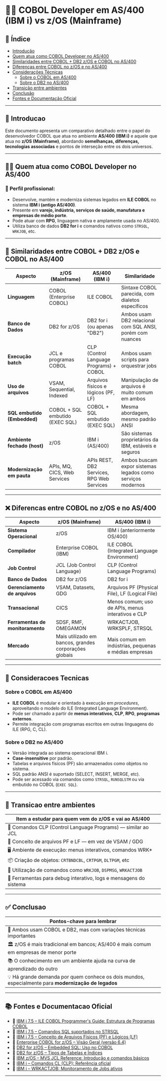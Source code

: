 # 👨‍💻 COBOL Developer em AS/400 (IBM i) vs z/OS (Mainframe)

## 📑 Índice

- [Introdução](#introducao)
- [Quem atua como COBOL Developer no AS/400](#quem-atua-como-cobol-developer-no-as400)
- [Similaridades entre COBOL + DB2 z/OS e COBOL no AS/400](#similaridades-entre-cobol--db2-zos-e-cobol-no-as400)
- [Diferenças entre COBOL no z/OS e no AS/400](#diferencas-entre-cobol-no-zos-e-no-as400)
- [Considerações Técnicas](#consideracoes-tecnicas)
  - [Sobre o COBOL em AS/400](#sobre-o-cobol-em-as400)
  - [Sobre o DB2 no AS/400](#sobre-o-db2-no-as400)
- [Transição entre ambientes](#transicao-entre-ambientes)
- [Conclusão](#conclusao)
- [Fontes e Documentação Oficial](#fontes-e-documentacao-oficial)

---

## 📌 Introducao

Este documento apresenta um comparativo detalhado entre o papel do desenvolvedor COBOL que atua no ambiente **AS/400 (IBM i)** e aquele que atua no **z/OS (Mainframe)**, abordando **semelhanças, diferenças, tecnologias associadas** e pontos de interseção entre os dois universos.

---

## 👨‍💻 Quem atua como COBOL Developer no AS/400

### 🎯 Perfil profissional:
- Desenvolve, mantém e moderniza sistemas legados em **ILE COBOL** no sistema **IBM i (antigo AS/400)**.
- Presente em **varejo, indústria, serviços de saúde, manufatura e empresas de médio porte**.
- Pode atuar com **RPG**, linguagem nativa e amplamente usada no AS/400.
- Utiliza banco de dados **DB2 for i** e comandos nativos como `STRSQL`, `WRKJOB`, etc.

---

## 🧩 Similaridades entre COBOL + DB2 z/OS e COBOL no AS/400

| Aspecto                       | z/OS (Mainframe)                            | AS/400 (IBM i)                               | Similaridade                                                                 |
|------------------------------|---------------------------------------------|----------------------------------------------|------------------------------------------------------------------------------|
| **Linguagem**                | COBOL (Enterprise COBOL)                   | ILE COBOL                                     | Sintaxe COBOL parecida, com dialetos específicos                             |
| **Banco de Dados**           | DB2 for z/OS                               | DB2 for i (ou apenas "DB2")                   | Ambos usam DB2 relacional com SQL ANSI, porém com nuances                    |
| **Execução batch**           | JCL e programas COBOL                      | CLP (Control Language Programs) + COBOL       | Ambos usam scripts para orquestrar jobs                                     |
| **Uso de arquivos**          | VSAM, Sequential, Indexed                 | Arquivos físicos e lógicos (PF, LF)           | Manipulação de arquivos é muito comum em ambos                              |
| **SQL embutido (Embedded)**  | COBOL + SQL embutido (EXEC SQL)           | COBOL + SQL embutido (EXEC SQL)               | Mesma abordagem, mesmo padrão ANSI                                           |
| **Ambiente fechado (host)**  | z/OS                                       | IBM i (AS/400)                                | São sistemas proprietários da IBM, estáveis e seguros                        |
| **Modernização em pauta**    | APIs, MQ, CICS, Web Services               | APIs REST, DB2 Services, RPG Web Services     | Ambos buscam expor sistemas legados como serviços modernos                   |

---

## ❌ Diferencas entre COBOL no z/OS e no AS/400

| Aspecto                    | z/OS (Mainframe)                                        | AS/400 (IBM i)                                         |
|---------------------------|----------------------------------------------------------|--------------------------------------------------------|
| **Sistema Operacional**   | z/OS                                                     | IBM i (anteriormente OS/400)                          |
| **Compilador**            | Enterprise COBOL (IBM)                                   | ILE COBOL (Integrated Language Environment)           |
| **Job Control**           | JCL (Job Control Language)                               | CLP (Control Language Programs)                       |
| **Banco de Dados**        | DB2 for z/OS                                             | DB2 for i                                              |
| **Gerenciamento de arquivos** | VSAM, Datasets, GDG                                     | Arquivos PF (Physical File), LF (Logical File)        |
| **Transacional**          | CICS                                                    | Menos comum; uso de APIs, menus interativos e CLP     |
| **Ferramentas de monitoramento** | SDSF, RMF, OMEGAMON                                 | WRKACTJOB, WRKSPLF, STRSQL                            |
| **Mercado**               | Mais utilizado em bancos, grandes corporações globais    | Mais comum em indústrias, pequenas e médias empresas  |

---

## 🧠 Consideracoes Tecnicas

### Sobre o COBOL em AS/400

- **ILE COBOL** é modular e orientado à execução em *procedures*, aproveitando o modelo do ILE (Integrated Language Environment).
- Pode ser chamado a partir de **menus interativos**, **CLP**, **RPG**, **programas externos**.
- Permite integração com programas escritos em outras linguagens do ILE (RPG, C, CL).

### Sobre o DB2 no AS/400

- Versão integrada ao sistema operacional IBM i.
- **Case-insensitive** por padrão.
- Tabelas e arquivos físicos (PF) são armazenados como objetos no sistema.
- SQL padrão ANSI é suportado (SELECT, INSERT, MERGE, etc).
- Pode ser acessado via comandos como `STRSQL`, `RUNSQLSTM` ou via embutido no COBOL (`EXEC SQL`).

---

## 🔄 Transicao entre ambientes

| Item a estudar para quem vem do z/OS e vai ao AS/400 |
|-------------------------------------------------------|
| 📘 Comandos CLP (Control Language Programs) — similar ao JCL |
| 📁 Conceito de arquivos PF e LF — em vez de VSAM / GDG |
| 🖥️ Ambiente de execução: menus interativos, comandos WRK* |
| 📦 Criação de objetos: `CRTBNDCBL`, `CRTPGM`, `DLTPGM`, etc |
| 🧰 Utilização de comandos como `WRKJOB`, `DSPMSG`, `WRKACTJOB` |
| 🔄 Ferramentas para debug interativo, logs e mensagens do sistema |

---

## ✅ Conclusao

| Pontos-chave para lembrar |
|---------------------------|
| 🧠 Ambos usam COBOL e DB2, mas com variações técnicas importantes |
| 🏛️ z/OS é mais tradicional em bancos; AS/400 é mais comum em empresas de menor porte |
| 📚 O conhecimento em um ambiente ajuda na curva de aprendizado do outro |
| 💡 Há grande demanda por quem conhece os dois mundos, especialmente para **modernização de legados** |

---

## 📚 Fontes e Documentacao Oficial

- 🔗 [IBM i 7.5 – ILE COBOL Programmer's Guide: Estrutura de Programas COBOL](https://www.ibm.com/docs/en/i/7.5?topic=guide-program-structure-in-ile-cobol)  
- 🔗 [IBM i 7.5 – Comandos SQL suportados no STRSQL](https://www.ibm.com/docs/en/i/7.5?topic=functions-sql-statements-supported-by-strsql)  
- 🔗 [IBM i 7.5 – Conceito de Arquivos Físicos (PF) e Lógicos (LF)](https://www.ibm.com/docs/en/i/7.5?topic=ssw_ibm_i_75/rzarl/rzarlpdf.htm)  
- 🔗 [Enterprise COBOL for z/OS – Visão Geral (versão 6.4)](https://www.ibm.com/docs/en/cobol-zos/6.4?topic=overview)  
- 🔗 [DB2 for z/OS – Embedded SQL: Uso no COBOL](https://www.ibm.com/docs/en/db2-for-zos/12?topic=programs-using-embedded-sql)  
- 🔗 [DB2 for z/OS – Tipos de Tabelas e Índices](https://www.ibm.com/docs/en/db2-for-zos/12?topic=structures-types-tables-indexes)  
- 🔗 [IBM z/OS – MVS JCL Reference: Introdução e comandos básicos](https://www.ibm.com/docs/en/zos/2.5.0?topic=overview-job-control-language)  
- 🔗 [IBM i – Comandos CL (CLP): Referência oficial](https://www.ibm.com/docs/en/i/7.5?topic=reference-cl-command)  
- 🔗 [IBM i – WRKACTJOB: Monitoramento de Jobs ativos](https://www.ibm.com/docs/en/i/7.5?topic=ssw_ibm_i_75/cl/wrkactjob.htm)  

---
